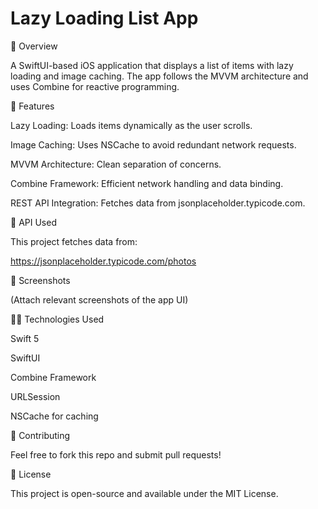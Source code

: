 # Lazy Loading List App

📌 Overview

A SwiftUI-based iOS application that displays a list of items with lazy loading and image caching. The app follows the MVVM architecture and uses Combine for reactive programming.

🚀 Features

Lazy Loading: Loads items dynamically as the user scrolls.

Image Caching: Uses NSCache to avoid redundant network requests.

MVVM Architecture: Clean separation of concerns.

Combine Framework: Efficient network handling and data binding.

REST API Integration: Fetches data from jsonplaceholder.typicode.com.

🔗 API Used

This project fetches data from:

https://jsonplaceholder.typicode.com/photos

📸 Screenshots

(Attach relevant screenshots of the app UI)

👨‍💻 Technologies Used

Swift 5

SwiftUI

Combine Framework

URLSession

NSCache for caching

🤝 Contributing

Feel free to fork this repo and submit pull requests!

📜 License

This project is open-source and available under the MIT License.
